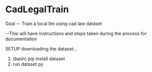 # CadLegalTrain

Goal -- Train a local llm using cad law dataset
 
 --This will have instructions and steps taken during the process for documentation
 
SETUP
downloading the dataset...
  
  1. (bash) pip install dataset
  2. run dataset.py

